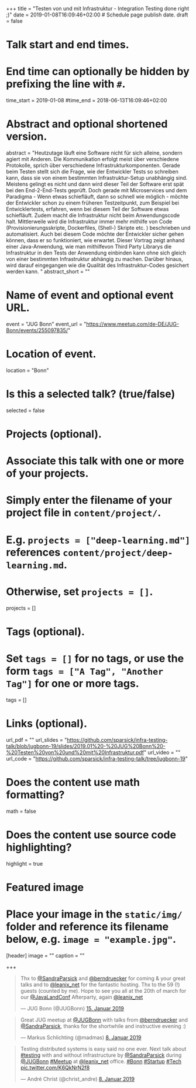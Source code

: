 +++
title = "Testen von und mit Infrastruktur - Integration Testing done right ;)"
date = 2019-01-08T16:09:46+02:00  # Schedule page publish date.
draft = false

# Talk start and end times.
#   End time can optionally be hidden by prefixing the line with `#`.
time_start = 2019-01-08
#time_end = 2018-06-13T16:09:46+02:00

# Abstract and optional shortened version.
abstract = "Heutzutage läuft eine Software nicht für sich alleine, sondern agiert mit Anderen. Die Kommunikation erfolgt meist über verschiedene Protokolle, sprich über verschiedene Infrastrukturkomponenten. Gerade beim Testen stellt sich die Frage, wie der Entwickler Tests so schreiben kann, dass sie von einem bestimmten Infrastruktur-Setup unabhängig sind. Meistens gelingt es nicht und dann wird dieser Teil der Software erst spät bei den End-2-End-Tests geprüft. Doch gerade mit Microservices und dem Paradigma - Wenn etwas schiefläuft, dann so schnell wie möglich - möchte der Entwickler schon zu einem früheren Testzeitpunkt, zum Beispiel bei Entwicklertests, erfahren, wenn bei diesem Teil der Software etwas schiefläuft. Zudem macht die Infrastruktur nicht beim Anwendungscode halt. Mittlerweile wird die Infrastruktur immer mehr mithilfe von Code (Provisionierungsskripte, Dockerfiles, (Shell-) Skripte etc. ) beschrieben und automatisiert. Auch bei diesem Code möchte der Entwickler sicher gehen können, dass er so funktioniert, wie erwartet. Dieser Vortrag zeigt anhand einer Java-Anwendung, wie man mithilfevon Third Party Librarys die Infrastruktur in den Tests der Anwendung einbinden kann ohne sich gleich von einer bestimmten Infrastruktur abhängig zu machen. Darüber hinaus, wird darauf eingegangen wie die Qualität des Infrastruktur-Codes gesichert werden kann. "
abstract_short = ""

# Name of event and optional event URL.
event = "JUG Bonn"
event_url = "https://www.meetup.com/de-DE/JUG-Bonn/events/255097835/"

# Location of event.
location = "Bonn"

# Is this a selected talk? (true/false)
selected = false

# Projects (optional).
#   Associate this talk with one or more of your projects.
#   Simply enter the filename of your project file in `content/project/`.
#   E.g. `projects = ["deep-learning.md"]` references `content/project/deep-learning.md`.
#   Otherwise, set `projects = []`.
projects = []

# Tags (optional).
#   Set `tags = []` for no tags, or use the form `tags = ["A Tag", "Another Tag"]` for one or more tags.
tags = []

# Links (optional).
url_pdf = ""
url_slides = "https://github.com/sparsick/infra-testing-talk/blob/jugbonn-19/slides/2019.01%20-%20JUG%20Bonn%20-%20Testen%20von%20und%20mit%20Infrastruktur.pdf"
url_video = ""
url_code = "https://github.com/sparsick/infra-testing-talk/tree/jugbonn-19"

# Does the content use math formatting?
math = false

# Does the content use source code highlighting?
highlight = true

# Featured image
# Place your image in the `static/img/` folder and reference its filename below, e.g. `image = "example.jpg"`.
[header]
image = ""
caption = ""

+++

<blockquote class="twitter-tweet" data-lang="de"><p lang="en" dir="ltr">Thx to <a href="https://twitter.com/SandraParsick?ref_src=twsrc%5Etfw">@SandraParsick</a> and <a href="https://twitter.com/berndruecker?ref_src=twsrc%5Etfw">@berndruecker</a> for coming &amp; your great talks and to <a href="https://twitter.com/leanix_net?ref_src=twsrc%5Etfw">@leanix_net</a> for the fantastic hosting. Thx to the 59 (!) guests (counted by me). Hope to see you all at the 20th of march for our <a href="https://twitter.com/JavaLandConf?ref_src=twsrc%5Etfw">@JavaLandConf</a> Afterparty, again <a href="https://twitter.com/leanix_net?ref_src=twsrc%5Etfw">@leanix_net</a></p>&mdash; JUG Bonn (@JUGBonn) <a href="https://twitter.com/JUGBonn/status/1085253712426254336?ref_src=twsrc%5Etfw">15. Januar 2019</a></blockquote>
<script async src="https://platform.twitter.com/widgets.js" charset="utf-8"></script>


<blockquote class="twitter-tweet" data-lang="de"><p lang="en" dir="ltr">Great JUG meetup at <a href="https://twitter.com/JUGBonn?ref_src=twsrc%5Etfw">@JUGBonn</a> with talks from <a href="https://twitter.com/berndruecker?ref_src=twsrc%5Etfw">@berndruecker</a> and <a href="https://twitter.com/SandraParsick?ref_src=twsrc%5Etfw">@SandraParsick</a>, thanks for the shortwhile and instructive evening :)</p>&mdash; Markus Schlichting (@madmas) <a href="https://twitter.com/madmas/status/1082756204974276608?ref_src=twsrc%5Etfw">8. Januar 2019</a></blockquote>
<script async src="https://platform.twitter.com/widgets.js" charset="utf-8"></script>

<blockquote class="twitter-tweet" data-lang="de"><p lang="en" dir="ltr">Testing distributed systems is easy said no one ever. Next talk about <a href="https://twitter.com/hashtag/testing?src=hash&amp;ref_src=twsrc%5Etfw">#testing</a> with and without infrastructure by <a href="https://twitter.com/SandraParsick?ref_src=twsrc%5Etfw">@SandraParsick</a> during <a href="https://twitter.com/JUGBonn?ref_src=twsrc%5Etfw">@JUGBonn</a> <a href="https://twitter.com/hashtag/Meetup?src=hash&amp;ref_src=twsrc%5Etfw">#Meetup</a> at <a href="https://twitter.com/leanix_net?ref_src=twsrc%5Etfw">@leanix_net</a> office. <a href="https://twitter.com/hashtag/Bonn?src=hash&amp;ref_src=twsrc%5Etfw">#Bonn</a> <a href="https://twitter.com/hashtag/Startup?src=hash&amp;ref_src=twsrc%5Etfw">#Startup</a> <a href="https://twitter.com/hashtag/Tech?src=hash&amp;ref_src=twsrc%5Etfw">#Tech</a> <a href="https://t.co/K6QkNrN2f8">pic.twitter.com/K6QkNrN2f8</a></p>&mdash; André Christ (@christ_andre) <a href="https://twitter.com/christ_andre/status/1082728705317916672?ref_src=twsrc%5Etfw">8. Januar 2019</a></blockquote>
<script async src="https://platform.twitter.com/widgets.js" charset="utf-8"></script>
